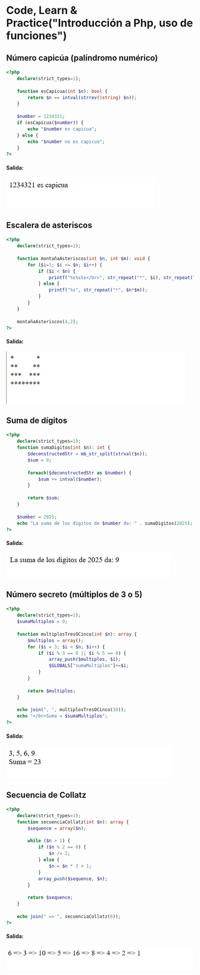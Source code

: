 # Code, Learn & Practice("Introducción a Php, uso de funciones")

## Número capicúa (palíndromo numérico)

```php
<?php
    declare(strict_types=1);

    function esCapicua(int $n): bool {
        return $n == intval(strrev((string) $n));
    }
    
    $number = 1234321;
    if (esCapicua($number)) {
        echo "$number es capicua";
    } else {
        echo "$number no es capicua";
    }
?>
```
#### Salida:

![alt text](image.png)


## Escalera de asteriscos

```php
<?php
    declare(strict_types=1);

    function montañaAsteriscos(int $n, int $m): void {
        for ($i=1; $i <= $n; $i++) {
            if ($i < $n) {
                printf("%s%s%s</br>", str_repeat("*", $i), str_repeat("&nbsp;&nbsp;", $n*$m - $i*2), str_repeat("*", $i));
            } else {
                printf("%s", str_repeat("*", $n*$m));
            }
        }
    }

    montañaAsteriscos(4,2);
?>
```
#### Salida:

![alt text](image-1.png)

## Suma de dígitos

```php
<?php
    declare(strict_types=1);
    function sumaDigitos(int $n): int {
        $deconstructedStr = mb_str_split(strval($n));
        $sum = 0;

        foreach($deconstructedStr as $number) {
            $sum += intval($number);
        }

        return $sum;
    }

    $number = 2025;
    echo "La suma de los digitos de $number da: " . sumaDigitos(2025);
?>
```
#### Salida:

![alt text](image-2.png)

## Número secreto (múltiplos de 3 o 5)

```php
<?php
    declare(strict_types=1);
    $sumaMultiplos = 0;

    function multiplosTresOCinco(int $n): array {
        $multiplos = array();
        for ($i = 3; $i < $n; $i++) {
            if ($i % 3 == 0 || $i % 5 == 0) {
                array_push($multiplos, $i);
                $GLOBALS["sumaMultiplos"]+=$i;
            }
        }

        return $multiplos;
    }

    echo join(", ", multiplosTresOCinco(10));
    echo "</br>Suma = $sumaMultiplos";
?>
```
#### Salida:

![alt text](image-3.png)

## Secuencia de Collatz

```php
<?php
    declare(strict_types=1);
    function secuenciaCollatz(int $n): array {
        $sequence = array($n);

        while ($n > 1) {
            if ($n % 2 == 0) {
                $n /= 2;
            } else {
                $n = $n * 3 + 1;
            }
            array_push($sequence, $n);
        }

        return $sequence;
    }

    echo join(" => ", secuenciaCollatz(6));
?>
```
#### Salida:

![alt text](image-4.png)